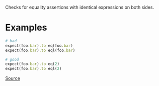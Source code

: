 
Checks for equality assertions with identical expressions on both sides.

# Examples

```ruby
# bad
expect(foo.bar).to eq(foo.bar)
expect(foo.bar).to eql(foo.bar)

# good
expect(foo.bar).to eq(2)
expect(foo.bar).to eql(2)
```

[Source](http://www.rubydoc.info/gems/rubocop/RuboCop/Cop/RSpec/IdenticalEqualityAssertion)